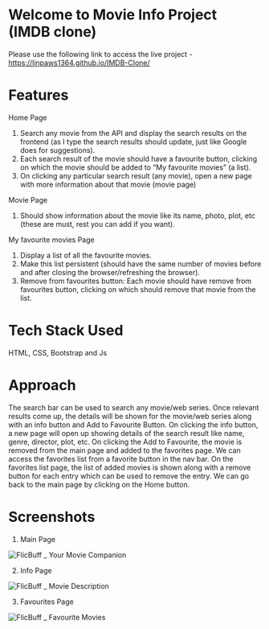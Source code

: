 # Welcome to Movie Info Project (IMDB clone)

Please use the following link to access the live project - https://linpaws1364.github.io/IMDB-Clone/

# Features
Home Page
1. Search any movie from the API and display the search results on the frontend (as I type the search results should update, just like Google does for suggestions).
2. Each search result of the movie should have a favourite button, clicking on which the movie should be added to “My favourite movies” (a list).
3. On clicking any particular search result (any movie), open a new page with more information about that movie (movie page)

Movie Page
1. Should show information about the movie like its name, photo, plot, etc (these are must, rest you can add if you want).

My favourite movies Page
1. Display a list of all the favourite movies.
2. Make this list persistent (should have the same number of movies before and after closing the browser/refreshing the browser).
3. Remove from favourites button: Each movie should have remove from favourites button, clicking on which should remove that movie from the list.

# Tech Stack Used
HTML, CSS, Bootstrap and Js

# Approach
The search bar can be used to search any movie/web series. Once relevant results come up, the details will be shown for the movie/web series along with an info button and Add to Favourite Button. On clicking the info button, a new page will open up showing details of the search result like name, genre, director, plot, etc. On clicking the Add to Favourite, the movie is removed from the main page and added to the favorites page. We can access the favorites list from a favorite button in the nav bar. On the favorites list page, the list of added movies is shown along with a remove button for each entry which can be used to remove the entry. We can go back to the main page by clicking on the Home button.

# Screenshots 

1. Main Page

![FlicBuff _ Your Movie Companion](https://user-images.githubusercontent.com/101203567/187538865-f3b6aded-6717-4612-9497-f9c47b4a5a0f.png)

2. Info Page

![FlicBuff _ Movie Description](https://user-images.githubusercontent.com/101203567/187539078-ae5817ff-d52f-4246-bdf2-d47ec1fcce76.png)

3. Favourites Page

![FlicBuff _ Favourite Movies](https://user-images.githubusercontent.com/101203567/187539175-5173bc69-d4ee-42e5-8bab-4b4736bafb64.png)

